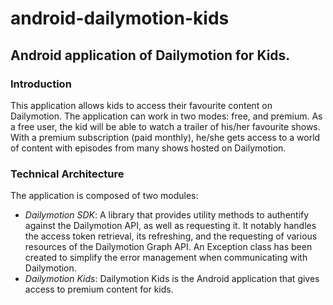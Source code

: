android-dailymotion-kids
========================

Android application of Dailymotion for Kids.
------------------------

### Introduction

This application allows kids to access their favourite content on Dailymotion. The application can work in two modes: free, and premium. As a free user, the kid will be able to watch a trailer of his/her favourite shows. With a premium subscription (paid monthly), he/she gets access to a world of content with episodes from many shows hosted on Dailymotion.

### Technical Architecture
The application is composed of two modules:
* *Dailymotion SDK*: A library that provides utility methods to authentify against the Dailymotion API, as well as requesting it. It notably handles the access token retrieval, its refreshing, and the requesting of various resources of the Dailymotion Graph API. An Exception class has been created to simplify the error management when communicating with Dailymotion.
* *Dailymotion Kids*: Dailymotion Kids is the Android application that gives access to premium content for kids.
